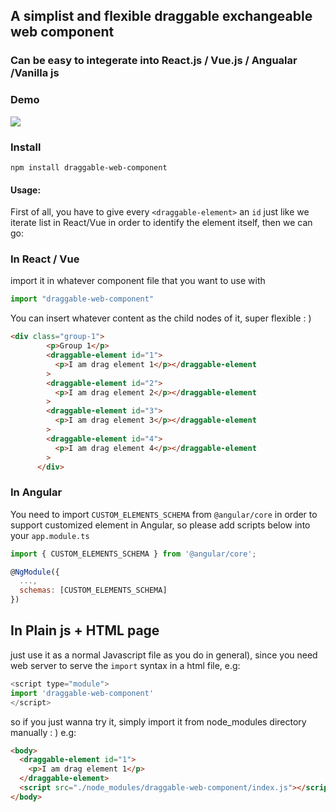 ## A simplist and flexible draggable exchangeable web component

### Can be easy to integerate into React.js / Vue.js / Angualar /Vanilla js

### Demo
![](./graggable-demo.gif)

### Install
```
npm install draggable-web-component 
```

#### Usage:
First of all, you have to give every `<draggable-element>` an   `id`  just like we iterate list in React/Vue in order to identify the element itself, then we can go:

### In React / Vue 
import it in whatever component file that you want to use with
```js
import "draggable-web-component"
```
You can insert whatever content as the child nodes of it, super flexible : )
```html
<div class="group-1">
        <p>Group 1</p>
        <draggable-element id="1">
          <p>I am drag element 1</p></draggable-element
        >
        <draggable-element id="2">
          <p>I am drag element 2</p></draggable-element
        >
        <draggable-element id="3">
          <p>I am drag element 3</p></draggable-element
        >
        <draggable-element id="4">
          <p>I am drag element 4</p></draggable-element
        >
      </div>
```
### In Angular

You need to import `CUSTOM_ELEMENTS_SCHEMA` from `@angular/core` in order to support customized element in Angular, so please add scripts below into your `app.module.ts`

```js
import { CUSTOM_ELEMENTS_SCHEMA } from '@angular/core';

@NgModule({
  ...,
  schemas: [CUSTOM_ELEMENTS_SCHEMA]
})
```

## In Plain js + HTML page 
  just use it as a normal Javascript file as you do in general), since you need web server to serve the `import` syntax in a html file, e.g: 

```js
<script type="module">
import 'draggable-web-component'
</script>
````
so if you just wanna try it, simply import it from node_modules directory manually : ) e.g:
```html
<body>
  <draggable-element id="1">
    <p>I am drag element 1</p>
  </draggable-element>
  <script src="./node_modules/draggable-web-component/index.js"></script>
</body>
```

